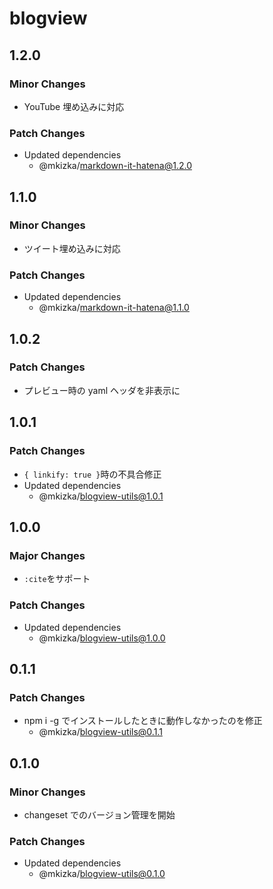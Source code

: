 # blogview

## 1.2.0

### Minor Changes

- YouTube 埋め込みに対応

### Patch Changes

- Updated dependencies
  - @mkizka/markdown-it-hatena@1.2.0

## 1.1.0

### Minor Changes

- ツイート埋め込みに対応

### Patch Changes

- Updated dependencies
  - @mkizka/markdown-it-hatena@1.1.0

## 1.0.2

### Patch Changes

- プレビュー時の yaml ヘッダを非表示に

## 1.0.1

### Patch Changes

- `{ linkify: true }`時の不具合修正
- Updated dependencies
  - @mkizka/blogview-utils@1.0.1

## 1.0.0

### Major Changes

- `:cite`をサポート

### Patch Changes

- Updated dependencies
  - @mkizka/blogview-utils@1.0.0

## 0.1.1

### Patch Changes

- npm i -g でインストールしたときに動作しなかったのを修正
  - @mkizka/blogview-utils@0.1.1

## 0.1.0

### Minor Changes

- changeset でのバージョン管理を開始

### Patch Changes

- Updated dependencies
  - @mkizka/blogview-utils@0.1.0
